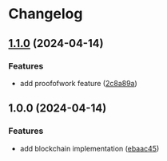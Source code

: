 # Changelog

## [1.1.0](https://github.com/oliv3340/go-blockchain/compare/v1.0.0...v1.1.0) (2024-04-14)


### Features

* add proofofwork feature ([2c8a89a](https://github.com/oliv3340/go-blockchain/commit/2c8a89a5eb18de83b8adf785cb0ea4541783fa65))

## 1.0.0 (2024-04-14)


### Features

* add blockchain implementation ([ebaac45](https://github.com/oliv3340/go-blockchain/commit/ebaac45bfd61a27653c3465c4798419d55d28624))
